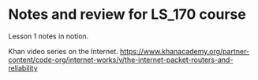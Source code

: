 # Notes and review for LS_170 course

Lesson 1 notes in notion.

Khan video series on the Internet.
https://www.khanacademy.org/partner-content/code-org/internet-works/v/the-internet-packet-routers-and-reliability